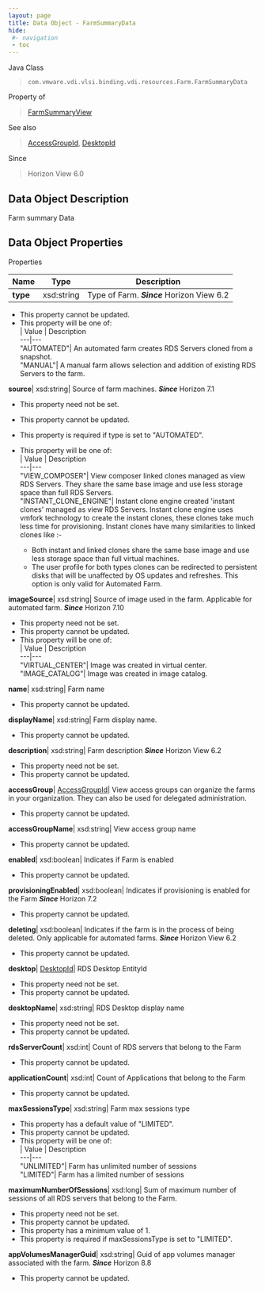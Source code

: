 ```yaml
---
layout: page
title: Data Object - FarmSummaryData
hide:
 #- navigation
 - toc
---
```






Java Class  
> `com.vmware.vdi.vlsi.binding.vdi.resources.Farm.FarmSummaryData`

Property of  
> [FarmSummaryView](vdi.resources.Farm.FarmSummaryView.md#field_detail)

See also  
> [AccessGroupId](vdi.entity.AccessGroupId.md), [DesktopId](vdi.entity.DesktopId.md)

Since  
> Horizon View 6.0


## Data Object Description 

Farm summary Data 

## Data Object Properties

Properties

Name |  Type |  Description   
---|---|---  
**type**|  xsd:string|  Type of Farm.  **_Since_** Horizon View 6.2  


 * This property cannot be updated.
  * This property will be one of:  
|  Value |  Description   
---|---  
"AUTOMATED"| An automated farm creates RDS Servers cloned from a snapshot.  
"MANUAL"| A manual farm allows selection and addition of existing RDS Servers to the farm.  

  
**source**|  xsd:string|  Source of farm machines.  **_Since_** Horizon 7.1  


 * This property need not be set.
 * This property cannot be updated.
  * This property is required if type is set to "AUTOMATED".
  * This property will be one of:  
|  Value |  Description   
---|---  
"VIEW_COMPOSER"| View composer linked clones managed as view RDS Servers. They share the same base image and use less storage space than full RDS Servers.  
"INSTANT_CLONE_ENGINE"| Instant clone engine created 'instant clones' managed as view RDS Servers. Instant clone engine uses vmfork technology to create the instant clones, these clones take much less time for provisioning. Instant clones have many similarities to linked clones like :-  

    * Both instant and linked clones share the same base image and use less storage space than full virtual machines.
    * The user profile for both types clones can be redirected to persistent disks that will be unaffected by OS updates and refreshes.
This option is only valid for Automated Farm.  

  
**imageSource**|  xsd:string|  Source of image used in the farm. Applicable for automated farm.  **_Since_** Horizon 7.10  


 * This property need not be set.
 * This property cannot be updated.
  * This property will be one of:  
|  Value |  Description   
---|---  
"VIRTUAL_CENTER"| Image was created in virtual center.  
"IMAGE_CATALOG"| Image was created in image catalog.  

  
**name**|  xsd:string|  Farm name   


 * This property cannot be updated.

  
**displayName**|  xsd:string|  Farm display name.   


 * This property cannot be updated.

  
**description**|  xsd:string|  Farm description  **_Since_** Horizon View 6.2  


 * This property need not be set.
 * This property cannot be updated.

  
**accessGroup**| [AccessGroupId](vdi.entity.AccessGroupId.md)|  View access groups can organize the farms in your organization. They can also be used for delegated administration.   


 * This property cannot be updated.

  
**accessGroupName**|  xsd:string|  View access group name   


 * This property cannot be updated.

  
**enabled**|  xsd:boolean|  Indicates if Farm is enabled   


 * This property cannot be updated.

  
**provisioningEnabled**|  xsd:boolean|  Indicates if provisioning is enabled for the Farm  **_Since_** Horizon 7.2  


 * This property cannot be updated.

  
**deleting**|  xsd:boolean|  Indicates if the farm is in the process of being deleted. Only applicable for automated farms.  **_Since_** Horizon View 6.2  


 * This property cannot be updated.

  
**desktop**| [DesktopId](vdi.entity.DesktopId.md)|  RDS Desktop EntityId   


 * This property need not be set.
 * This property cannot be updated.

  
**desktopName**|  xsd:string|  RDS Desktop display name   


 * This property need not be set.
 * This property cannot be updated.

  
**rdsServerCount**|  xsd:int|  Count of RDS servers that belong to the Farm   


 * This property cannot be updated.

  
**applicationCount**|  xsd:int|  Count of Applications that belong to the Farm   


 * This property cannot be updated.

  
**maxSessionsType**|  xsd:string|  Farm max sessions type   


  * This property has a default value of "LIMITED".
 * This property cannot be updated.
  * This property will be one of:  
|  Value |  Description   
---|---  
"UNLIMITED"| Farm has unlimited number of sessions  
"LIMITED"| Farm has a limited number of sessions  

  
**maximumNumberOfSessions**|  xsd:long|  Sum of maximum number of sessions of all RDS servers that belong to the Farm.   


 * This property need not be set.
 * This property cannot be updated.
  * This property has a minimum value of 1. 
  * This property is required if maxSessionsType is set to "LIMITED".

  
**appVolumesManagerGuid**|  xsd:string|  Guid of app volumes manager associated with the farm.  **_Since_** Horizon 8.8  


 * This property cannot be updated.

  
  
  
   
  
  

